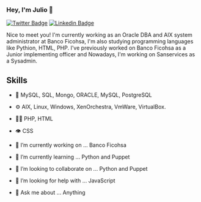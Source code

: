 ### Hey, I'm Julio 👋

[![Twitter Badge](https://img.shields.io/badge/-@jfmaradiagaa-1ca0f1?style=flat-square&labelColor=1ca0f1&logo=twitter&logoColor=white&link=https://twitter.com/jfmaradiagaa)](https://twitter.com/jfmaradiagaa) [![Linkedin Badge](https://img.shields.io/badge/-JulioMaradiaga-blue?style=flat-square&logo=Linkedin&logoColor=white&link=https://www.linkedin.com/in/jfmaradiaga//)](https://www.linkedin.com/in/jfmaradiaga/)

Nice to meet you! I'm currently working as an Oracle DBA and AIX system administrator at Banco Ficohsa, I'm also studying programming languages like Pythion, HTML, PHP.
I've previously worked on Banco Ficohsa as a Junior implementing officer  and 
Nowadays, I'm working on Sanservices as a Sysadmin.

## Skills
- 💽 MySQL, SQL, Mongo, ORACLE, MySQL, PostgreSQL
- ⚙️ AIX, Linux, Windows, XenOrchestra, VmWare, VirtualBox.
- 👨‍💻 PHP, HTML
- 👁️ CSS

- 🔭 I’m currently working on ... Banco Ficohsa
- 🌱 I’m currently learning ... Python and Puppet
- 👯 I’m looking to collaborate on ... Python and Puppet
- 🤔 I’m looking for help with ... JavaScript
- 💬 Ask me about ... Anything
